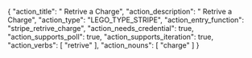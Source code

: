 {
"action_title": " Retrive a Charge",
"action_description": " Retrive a Charge",
"action_type": "LEGO_TYPE_STRIPE",
"action_entry_function": "stripe_retrive_charge",
"action_needs_credential": true,
"action_supports_poll": true,
"action_supports_iteration": true,
"action_verbs": [
"retrive"
],
"action_nouns": [
"charge"
]
}
